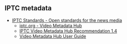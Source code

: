 ## IPTC metadata
* [IPTC Standards - Open standards for the news media](https://iptc.org/standards/)
  * [iptc.org - Video Metadata Hub](https://www.iptc.org/standards/video-metadata-hub/)
  * [IPTC Video Metadata Hub Recommendation 1.4](https://www.iptc.org/standards/video-metadata-hub/recommendation/)
  * [Video Metadata Hub User Guide](https://iptc.org/std/videometadatahub/userguide/)